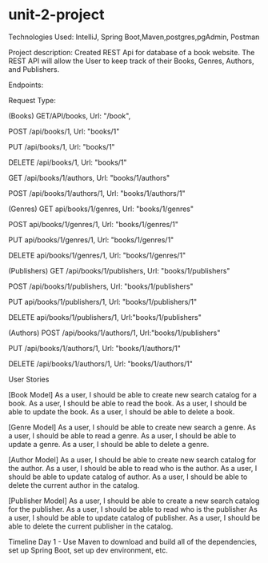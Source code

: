 # unit-2-project

Technologies Used: IntelliJ, Spring Boot,Maven,postgres,pgAdmin, Postman 

Project description: Created REST Api for database of a book website. The REST API will allow the User to keep track of their Books, Genres, Authors, and  Publishers.

Endpoints: 

Request Type:



(Books)
GET/API/books, Url: "/book", 

POST /api/books/1, Url: "books/1"

PUT /api/books/1, Url: "books/1"

DELETE /api/books/1, Url: "books/1"

GET /api/books/1/authors, Url: "books/1/authors"

POST /api/books/1/authors/1, Url: "books/1/authors/1"

(Genres) 
GET api/books/1/genres, Url: "books/1/genres"

POST api/books/1/genres/1, Url: "books/1/genres/1"

PUT api/books/1/genres/1, Url: "books/1/genres/1"

DELETE api/books/1/genres/1, Url: "books/1/genres/1"






(Publishers)
GET /api/books/1/publishers,  Url: "books/1/publishers"

POST /api/books/1/publishers, Url: "books/1/publishers"

PUT api/books/1/publishers/1, Url: "books/1/publishers/1"

DELETE api/books/1/publishers/1, Url:"books/1/publishers"






(Authors)
POST /api/books/1/authors/1,  Url:"books/1/publishers"

PUT /api/books/1/authors/1, Url: "books/1/authors/1"

DELETE /api/books/1/authors/1, Url: "books/1/authors/1"



User Stories


[Book Model]
As a user, I should be able to create new search catalog for a book.
As a user, I should be able to read the book.
As a user, I should be able to update the book.
As a user, I should be able to delete a book.




[Genre Model]
As a user, I should be able to create new search a genre.
As a user, I should be able to read a genre.
As a user, I should be able to update a genre.
As a user, I should be able to delete a genre.




[Author Model]
As a user, I should be able to create new search catalog for the author.
As a user, I should be able to read who is the author.
As a user, I should be able to update catalog of author.
As a user, I should be able to delete the current author in the catalog.




[Publisher Model]
As a user, I should be able to create a new search catalog for the publisher.
As a user, I should be able to read who is the publisher
As a user, I should be able to update catalog of publisher.
As a user, I should be able to delete the current publisher in the catalog.


Timeline 
Day 1 - Use Maven to download and build all of the dependencies, set up Spring Boot, set up dev environment, etc.
